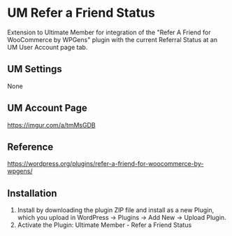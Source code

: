 # UM Refer a Friend Status
Extension to Ultimate Member for integration of the "Refer A Friend for WooCommerce by WPGens" plugin with the current Referral Status at an UM User Account page tab.

## UM Settings
None

## UM Account Page
https://imgur.com/a/tmMsGDB

## Reference
https://wordpress.org/plugins/refer-a-friend-for-woocommerce-by-wpgens/

## Installation
1. Install by downloading the plugin ZIP file and install as a new Plugin, which you upload in WordPress -> Plugins -> Add New -> Upload Plugin.
2. Activate the Plugin: Ultimate Member - Refer a Friend Status
